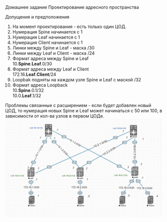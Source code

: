 Домашнее задание
Проектирование адресного пространства

Допущения и предположения
1. На момент проектирования - есть только один ЦОД.
2. Нумерация Spine начинается с 1
3. Нумерация Leaf начинается с 1
4. Нумерация Client начинается с 1
5. Линки между Spine и Leaf - маска /30
6. Линки между Leaf и Client  - маска /24
7. Формат адреса между Spine и Leaf  
         10.__Spine__.__Leaf__.0/30
8. Формат адреса между Leaf и Client  
         172.16.__Leaf__.__Client__/24  
9. Loopbak подняты на каждом узле Spine и Leaf с маской /32
10. Формат адреса Loopback  
          10.__Spine__.0.1/32  
          10.0.__Leaf__.1/32  

Проблемы связанные с расширением - если будет добавлен новый ЦОД, то нумерация новых Spine и Leaf может начинаться с 50 или 100, 
в зависимости от кол-ва узлов в первом ЦОДе.
![alt-текст](https://github.com/AndreyIvanov1972/Otus-COD/blob/main/DZ1/DZ-1-map%20of%20net.JPG "Текст заголовка логотипа 1")
